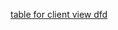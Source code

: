 [table for client view dfd](https://github.com/MckennahPalmer/CSE430/blob/Team3_GH/Table%20for%20DFD.pdf)
